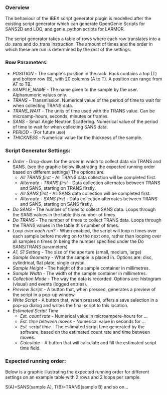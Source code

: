 ### Overview

The behaviour of the IBEX script generator plugin is modelled after the existing script generator which can generate OpenGenie Scripts for SANS2D and LOQ, and genie_python scripts for LARMOR. 

The script generator takes a table of rows where each row translates into a do_sans and do_trans instruction. The amount of times and the order in which these are run is determined by the rest of the settings.

### Row Parameters:

   - _POSITION_ - The sample's position in the rack. Rack contains a top (T) and bottom row (B), with 20 columns (A to T). A position can range from AT to TB.
   - _SAMPLE_NAME_ - The name given to the sample by the user. Alphanumeric values only.
   - _TRANS_ - Transmission. Numerical value of the period of time to wait for when collecting TRANS data.
   - _TRANS_WAIT_ - The units of time used with the TRANS value. Can be microamp-hours, seconds, minutes or frames.
   - _SANS_ - Small Angle Neutron Scattering. Numerical value of the period of time to wait for when collecting SANS data.
   - _PERIOD_ - (For future use)
   - _THICKNESS_ - Numerical value for the thickness of the sample.

### Script Generator Settings:

   - _Order_ - Drop-down for the order in which to collect data via TRANS and SANS. (see the graphic below illustrating the expected running order based on different settings) The options are:
     -  _All TRANS first_ - All TRANS data collection will be completed first.
     - _Alternate - TRANS first_ - Data collection alternates between TRANS and SANS, starting on TRANS firstly.
     -  _All SANS first_ - All SANS data collection will be completed first.
     - _Alternate - SANS first_ - Data collection alternates between TRANS and SANS, starting on SANS firstly.
   - _Do SANS_ - The number of times to collect SANS data. Loops through the SANS values in the table this number of times.
   - _Do TRANS_ - The number of times to collect TRANS data. Loops through the TRANS values in the table this number of times.
   - _Loop over each run?_ - When enabled, the script will loop n times over each sample before moving on to the next one, rather than looping over all samples n times (n being the number specified under the Do SANS/TRANS parameters)
   - _A1, S1 Setting_ - The size of the aperture (small, medium, large)
   - _Sample Geometry_ - What the sample is placed in. Options are: disc, cylindrical, flat plate, single crystal. 
   - _Sample Height_ - The height of the sample container in millimetres.
   - _Sample Width_ - The width of the sample container in millimetres.  
   - _Collection Mode_ - The way the data is recorded. Options are: histogram (visual) and events (logged entries). 
   - _Preview Script_ - A button that, when pressed, generates a preview of the script in a pop-up window.
   - _Write Script_ - A button that, when pressed, offers a save selection in a pop-up dialog and writes the final script to this location.
   - _Estimated Script Time_ 
     - _Est. count rate_ - Numerical value in microampere-hours for ...
     - _Est. time between moves_ - Numerical value in seconds for ...
     - _Est. script time_ - The estimated script time generated by the software, based on the estimated count rate and time between moves.
     - _Calculate_ - A button that will calculate and fill the estimated script time field.

### Expected running order:
Below is a graphic illustrating the expected running order for different settings on an example table with 2 rows and 2 loops per sample.

S(A)=SANS(sample A), T(B)=TRANS(sample B) and so on...
